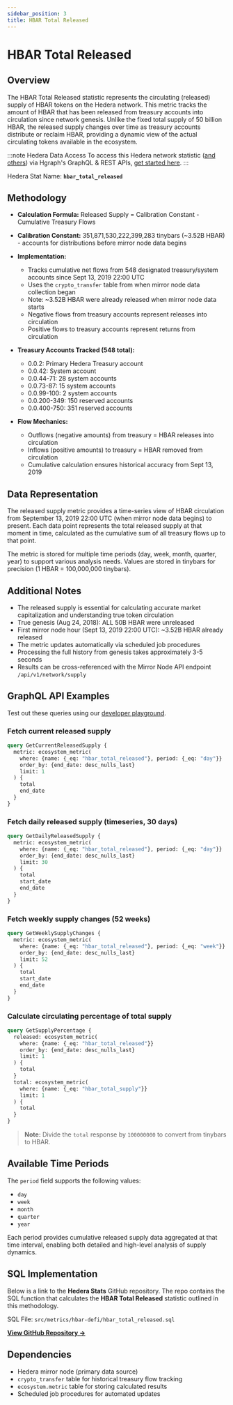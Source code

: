 ```yaml
---
sidebar_position: 3
title: HBAR Total Released
---
```


# HBAR Total Released

## Overview
The HBAR Total Released statistic represents the circulating (released) supply of HBAR tokens on the Hedera network. This metric tracks the amount of HBAR that has been released from treasury accounts into circulation since network genesis. Unlike the fixed total supply of 50 billion HBAR, the released supply changes over time as treasury accounts distribute or reclaim HBAR, providing a dynamic view of the actual circulating tokens available in the ecosystem.

:::note Hedera Data Access
To access this Hedera network statistic ([and others](/category/hedera-stats/)) via Hgraph's GraphQL & REST APIs, [get started here](https://www.hgraph.com/hedera).
:::

Hedera Stat Name: **`hbar_total_released`**

## Methodology

- **Calculation Formula:** Released Supply = Calibration Constant - Cumulative Treasury Flows
- **Calibration Constant:** 351,871,530,222,399,283 tinybars (~3.52B HBAR) - accounts for distributions before mirror node data begins
- **Implementation:**
  - Tracks cumulative net flows from 548 designated treasury/system accounts since Sept 13, 2019 22:00 UTC
  - Uses the `crypto_transfer` table from when mirror node data collection began
  - Note: ~3.52B HBAR were already released when mirror node data starts
  - Negative flows from treasury accounts represent releases into circulation
  - Positive flows to treasury accounts represent returns from circulation

- **Treasury Accounts Tracked (548 total):**
  - 0.0.2: Primary Hedera Treasury account
  - 0.0.42: System account
  - 0.0.44-71: 28 system accounts
  - 0.0.73-87: 15 system accounts
  - 0.0.99-100: 2 system accounts
  - 0.0.200-349: 150 reserved accounts
  - 0.0.400-750: 351 reserved accounts

- **Flow Mechanics:**
  - Outflows (negative amounts) from treasury = HBAR releases into circulation
  - Inflows (positive amounts) to treasury = HBAR removed from circulation
  - Cumulative calculation ensures historical accuracy from Sept 13, 2019

## Data Representation

The released supply metric provides a time-series view of HBAR circulation from September 13, 2019 22:00 UTC (when mirror node data begins) to present. Each data point represents the total released supply at that moment in time, calculated as the cumulative sum of all treasury flows up to that point.

The metric is stored for multiple time periods (day, week, month, quarter, year) to support various analysis needs. Values are stored in tinybars for precision (1 HBAR = 100,000,000 tinybars).

## Additional Notes

- The released supply is essential for calculating accurate market capitalization and understanding true token circulation
- True genesis (Aug 24, 2018): ALL 50B HBAR were unreleased
- First mirror node hour (Sept 13, 2019 22:00 UTC): ~3.52B HBAR already released
- The metric updates automatically via scheduled job procedures
- Processing the full history from genesis takes approximately 3-5 seconds
- Results can be cross-referenced with the Mirror Node API endpoint `/api/v1/network/supply`

## GraphQL API Examples

Test out these queries using our [developer playground](https://dashboard.hgraph.com).

### Fetch current released supply

```graphql
query GetCurrentReleasedSupply {
  metric: ecosystem_metric(
    where: {name: {_eq: "hbar_total_released"}, period: {_eq: "day"}}
    order_by: {end_date: desc_nulls_last}
    limit: 1
  ) {
    total
    end_date
  }
}
```

### Fetch daily released supply (timeseries, 30 days)

```graphql
query GetDailyReleasedSupply {
  metric: ecosystem_metric(
    where: {name: {_eq: "hbar_total_released"}, period: {_eq: "day"}}
    order_by: {end_date: desc_nulls_last}
    limit: 30
  ) {
    total
    start_date
    end_date
  }
}
```

### Fetch weekly supply changes (52 weeks)

```graphql
query GetWeeklySupplyChanges {
  metric: ecosystem_metric(
    where: {name: {_eq: "hbar_total_released"}, period: {_eq: "week"}}
    order_by: {end_date: desc_nulls_last}
    limit: 52
  ) {
    total
    start_date
    end_date
  }
}
```

### Calculate circulating percentage of total supply

```graphql
query GetSupplyPercentage {
  released: ecosystem_metric(
    where: {name: {_eq: "hbar_total_released"}}
    order_by: {end_date: desc_nulls_last}
    limit: 1
  ) {
    total
  }
  total: ecosystem_metric(
    where: {name: {_eq: "hbar_total_supply"}}
    limit: 1
  ) {
    total
  }
}
```

> **Note:** Divide the `total` response by `100000000` to convert from tinybars to HBAR.

## Available Time Periods

The `period` field supports the following values:

- `day`
- `week`
- `month`
- `quarter`
- `year`

Each period provides cumulative released supply data aggregated at that time interval, enabling both detailed and high-level analysis of supply dynamics.

## SQL Implementation

Below is a link to the **Hedera Stats** GitHub repository. The repo contains the SQL function that calculates the **HBAR Total Released** statistic outlined in this methodology.

SQL File: `src/metrics/hbar-defi/hbar_total_released.sql`

**[View GitHub Repository →](https://github.com/hgraph-io/hedera-stats)**

## Dependencies

- Hedera mirror node (primary data source)
- `crypto_transfer` table for historical treasury flow tracking
- `ecosystem.metric` table for storing calculated results
- Scheduled job procedures for automated updates

